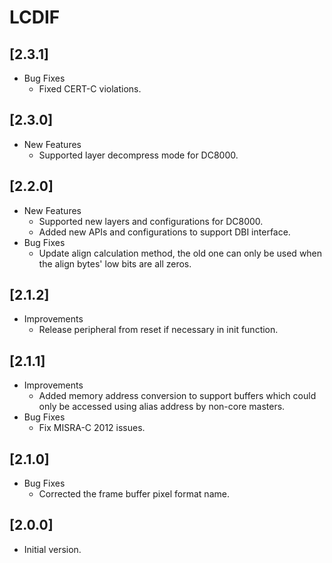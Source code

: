 # LCDIF

## [2.3.1]

- Bug Fixes
  - Fixed CERT-C violations.

## [2.3.0]

- New Features
  - Supported layer decompress mode for DC8000.

## [2.2.0]

- New Features
  - Supported new layers and configurations for DC8000.
  - Added new APIs and configurations to support DBI interface.
- Bug Fixes
  - Update align calculation method, the old one can only be used when the
    align bytes' low bits are all zeros.

## [2.1.2]

- Improvements
  - Release peripheral from reset if necessary in init function.

## [2.1.1]

- Improvements
  - Added memory address conversion to support buffers which could only be
    accessed using alias address by non-core masters.
- Bug Fixes
  - Fix MISRA-C 2012 issues.

## [2.1.0]

- Bug Fixes
  - Corrected the frame buffer pixel format name.

## [2.0.0]

- Initial version.
